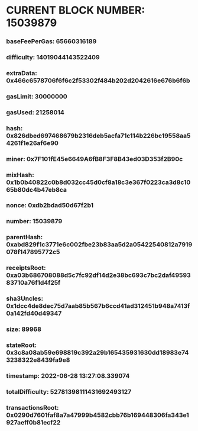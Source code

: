# CURRENT BLOCK NUMBER: 15039879

### baseFeePerGas: 65660316189
### difficulty: 14019044143522409
### extraData: 0x466c6578706f6f6c2f53302f484b202d2042616e676b6f6b
### gasLimit: 30000000
### gasUsed: 21258014
### hash: 0x826dbed697468679b2316deb5acfa71c114b226bc19558aa54261f1e26af6e90
### miner: 0x7F101fE45e6649A6fB8F3F8B43ed03D353f2B90c
### mixHash: 0x1b0b40822c0b8d032cc45d0cf8a18c3e367f0223ca3d8c1065b80dc4b47eb8ca
### nonce: 0xdb2bdad50d67f2b1
### number: 15039879
### parentHash: 0xabd829f1c3771e6c002fbe23b83aa5d2a05422540812a7919078f147895772c5
### receiptsRoot: 0xa03b686708088d5c7fc92df14d2e38bc693c7bc2daf4959383710a76f1d4f25f
### sha3Uncles: 0x1dcc4de8dec75d7aab85b567b6ccd41ad312451b948a7413f0a142fd40d49347
### size: 89968
### stateRoot: 0x3c8a08ab59e698819c392a29b165435931630dd18983e743238322e8439fa9e8
### timestamp: 2022-06-28 13:27:08.339074
### totalDifficulty: 52781398111431692493127
### transactionsRoot: 0x0290d7601faf8a7a47999b4582cbb76b169448306fa343e1927aeff0b81ecf22
